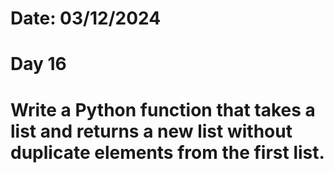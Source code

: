 # Date: 03/12/2024
# Day 16
# Write a Python function that takes a list and returns a new list without duplicate elements from the first list.
